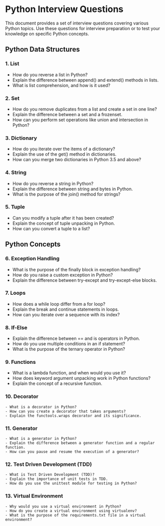 # Python Interview Questions

This document provides a set of interview questions covering various Python topics. Use these questions for interview preparation or to test your knowledge on specific Python concepts.

## Python Data Structures

### 1. List
   - How do you reverse a list in Python?
   - Explain the difference between append() and extend() methods in lists.
   - What is list comprehension, and how is it used?

### 2. Set
   - How do you remove duplicates from a list and create a set in one line?
   - Explain the difference between a set and a frozenset.
   - How can you perform set operations like union and intersection in Python?

### 3. Dictionary
   - How do you iterate over the items of a dictionary?
   - Explain the use of the get() method in dictionaries.
   - How can you merge two dictionaries in Python 3.5 and above?

### 4. String
   - How do you reverse a string in Python?
   - Explain the difference between string and bytes in Python.
   - What is the purpose of the join() method for strings?

### 5. Tuple
   - Can you modify a tuple after it has been created?
   - Explain the concept of tuple unpacking in Python.
   - How can you convert a tuple to a list?

## Python Concepts

### 6. Exception Handling
   - What is the purpose of the finally block in exception handling?
   - How do you raise a custom exception in Python?
   - Explain the difference between try-except and try-except-else blocks.

### 7. Loops
   - How does a while loop differ from a for loop?
   - Explain the break and continue statements in loops.
   - How can you iterate over a sequence with its index?

### 8. If-Else
   - Explain the difference between == and is operators in Python.
   - How do you use multiple conditions in an if statement?
   - What is the purpose of the ternary operator in Python?

### 9. Functions
   - What is a lambda function, and when would you use it?
   - How does keyword argument unpacking work in Python functions?
   - Explain the concept of a recursive function.

### 10. Decorator
    - What is a decorator in Python?
    - How can you create a decorator that takes arguments?
    - Explain the functools.wraps decorator and its significance.

### 11. Generator
    - What is a generator in Python?
    - Explain the difference between a generator function and a regular function.
    - How can you pause and resume the execution of a generator?

### 12. Test Driven Development (TDD)
    - What is Test Driven Development (TDD)?
    - Explain the importance of unit tests in TDD.
    - How do you use the unittest module for testing in Python?

### 13. Virtual Environment
    - Why would you use a virtual environment in Python?
    - How do you create a virtual environment using virtualenv?
    - What is the purpose of the requirements.txt file in a virtual environment?